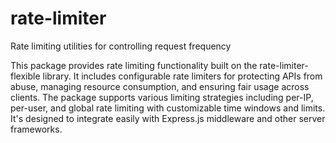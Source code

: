 # rate-limiter

Rate limiting utilities for controlling request frequency

This package provides rate limiting functionality built on the rate-limiter-flexible library. It includes configurable rate limiters for protecting APIs from abuse, managing resource consumption, and ensuring fair usage across clients. The package supports various limiting strategies including per-IP, per-user, and global rate limiting with customizable time windows and limits. It's designed to integrate easily with Express.js middleware and other server frameworks.
